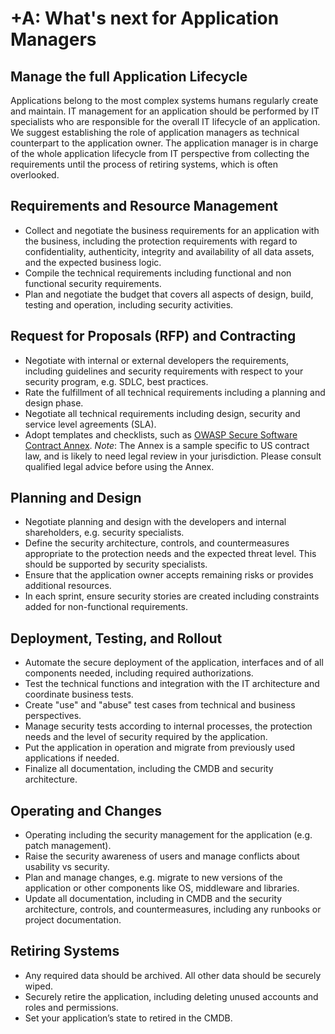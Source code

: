 # +A: What's next for Application Managers

## Manage the full Application Lifecycle

Applications belong to the most complex systems humans regularly create and maintain. IT management for an application should be performed by IT specialists who are responsible for the overall IT lifecycle of an application. We suggest establishing the role of application managers as technical counterpart to the application owner. The application manager is in charge of the whole application lifecycle from IT perspective from collecting the requirements until the process of retiring systems, which is often overlooked. 

## Requirements and Resource Management

* Collect and negotiate the business requirements for an application with the business, including the protection requirements with regard to confidentiality, authenticity, integrity and availability of all data assets, and the expected business logic.
* Compile the technical requirements including functional and non functional security requirements.
* Plan and negotiate the budget that covers all aspects of design, build, testing and operation, including security activities.

## Request for Proposals (RFP) and Contracting

* Negotiate with internal or external developers the requirements, including guidelines and security requirements with respect to your security program, e.g. SDLC, best practices.
* Rate the fulfillment of all technical requirements including a planning and design phase.
* Negotiate all technical requirements including design, security and service level agreements (SLA).
* Adopt templates and checklists, such as [OWASP Secure Software Contract Annex](https://www.owasp.org/index.php/OWASP_Secure_Software_Contract_Annex).
*Note*: The Annex is a sample specific to US contract law, and is likely to need legal review in your jurisdiction. Please consult qualified legal advice before using the Annex.

## Planning and Design

* Negotiate planning and design with the developers and internal shareholders, e.g. security specialists.
* Define the security architecture, controls, and countermeasures appropriate to the protection needs and the expected threat level. This should be supported by security specialists.
* Ensure that the application owner accepts remaining risks or provides additional resources.
* In each sprint, ensure security stories are created including constraints added for non-functional requirements.

## Deployment, Testing, and Rollout

* Automate the secure deployment of the application, interfaces and of all components needed, including required authorizations.
* Test the technical functions and integration with the IT architecture and coordinate business tests.
* Create "use" and "abuse" test cases from technical and business perspectives.
* Manage security tests according to internal processes, the protection needs and the level of security required by the application.
* Put the application in operation and migrate from previously used applications if needed.
* Finalize all documentation, including the CMDB and security architecture.

## Operating and Changes

* Operating including the security management for the application (e.g. patch management).
* Raise the security awareness of users and manage conflicts about usability vs security.
* Plan and manage changes, e.g. migrate to new versions of the application or other components like OS, middleware and libraries.
* Update all documentation, including in CMDB and the security architecture, controls, and countermeasures, including any runbooks or project documentation.

## Retiring Systems

* Any required data should be archived. All other data should be securely wiped.
* Securely retire the application, including deleting unused accounts and roles and permissions.
* Set your application’s state to retired in the CMDB.

